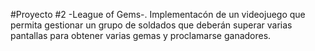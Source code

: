 #Proyecto #2 -League of Gems-.
Implementacón de un videojuego que permita gestionar un grupo de soldados que deberán superar varias pantallas para obtener varias gemas y proclamarse ganadores.
